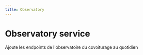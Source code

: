 ```yaml
---
title: Observatory
---
```


# Observatory service

Ajoute les endpoints de l'observatoire du covoiturage au quotidien